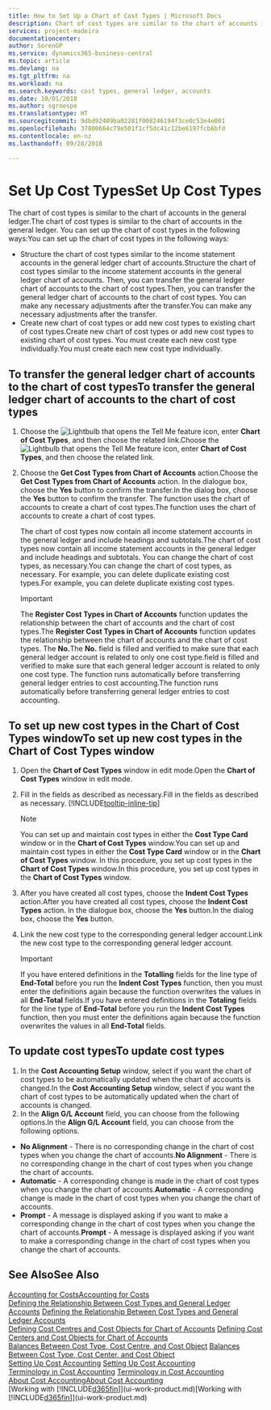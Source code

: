 ```yaml
---
title: How to Set Up a Chart of Cost Types | Microsoft Docs
description: Chart of cost types are similar to the chart of accounts in the general ledger.
services: project-madeira
documentationcenter: 
author: SorenGP
ms.service: dynamics365-business-central
ms.topic: article
ms.devlang: na
ms.tgt_pltfrm: na
ms.workload: na
ms.search.keywords: cost types, general ledger, accounts
ms.date: 10/01/2018
ms.author: sgroespe
ms.translationtype: HT
ms.sourcegitcommit: 9dbd92409ba02281f008246194f3ce0c53e4e001
ms.openlocfilehash: 37800664c79e501f1cf5dc41c12be6197fcb6bfd
ms.contentlocale: en-nz
ms.lasthandoff: 09/28/2018

---
```

# <a name="set-up-cost-types"></a><span data-ttu-id="fe39a-103">Set Up Cost Types</span><span class="sxs-lookup"><span data-stu-id="fe39a-103">Set Up Cost Types</span></span>
<span data-ttu-id="fe39a-104">The chart of cost types is similar to the chart of accounts in the general ledger.</span><span class="sxs-lookup"><span data-stu-id="fe39a-104">The chart of cost types is similar to the chart of accounts in the general ledger.</span></span> <span data-ttu-id="fe39a-105">You can set up the chart of cost types in the following ways:</span><span class="sxs-lookup"><span data-stu-id="fe39a-105">You can set up the chart of cost types in the following ways:</span></span>  

-   <span data-ttu-id="fe39a-106">Structure the chart of cost types similar to the income statement accounts in the general ledger chart of accounts.</span><span class="sxs-lookup"><span data-stu-id="fe39a-106">Structure the chart of cost types similar to the income statement accounts in the general ledger chart of accounts.</span></span> <span data-ttu-id="fe39a-107">Then, you can transfer the general ledger chart of accounts to the chart of cost types.</span><span class="sxs-lookup"><span data-stu-id="fe39a-107">Then, you can transfer the general ledger chart of accounts to the chart of cost types.</span></span> <span data-ttu-id="fe39a-108">You can make any necessary adjustments after the transfer.</span><span class="sxs-lookup"><span data-stu-id="fe39a-108">You can make any necessary adjustments after the transfer.</span></span>  
-   <span data-ttu-id="fe39a-109">Create new chart of cost types or add new cost types to existing chart of cost types.</span><span class="sxs-lookup"><span data-stu-id="fe39a-109">Create new chart of cost types or add new cost types to existing chart of cost types.</span></span> <span data-ttu-id="fe39a-110">You must create each new cost type individually.</span><span class="sxs-lookup"><span data-stu-id="fe39a-110">You must create each new cost type individually.</span></span>  

## <a name="to-transfer-the-general-ledger-chart-of-accounts-to-the-chart-of-cost-types"></a><span data-ttu-id="fe39a-111">To transfer the general ledger chart of accounts to the chart of cost types</span><span class="sxs-lookup"><span data-stu-id="fe39a-111">To transfer the general ledger chart of accounts to the chart of cost types</span></span>  
1.  <span data-ttu-id="fe39a-112">Choose the ![Lightbulb that opens the Tell Me feature](media/ui-search/search_small.png "Tell me what you want to do") icon, enter **Chart of Cost Types**, and then choose the related link.</span><span class="sxs-lookup"><span data-stu-id="fe39a-112">Choose the ![Lightbulb that opens the Tell Me feature](media/ui-search/search_small.png "Tell me what you want to do") icon, enter **Chart of Cost Types**, and then choose the related link.</span></span>  
2.  <span data-ttu-id="fe39a-113">Choose the **Get Cost Types from Chart of Accounts** action.</span><span class="sxs-lookup"><span data-stu-id="fe39a-113">Choose the **Get Cost Types from Chart of Accounts** action.</span></span> <span data-ttu-id="fe39a-114">In the dialogue box, choose the **Yes** button to confirm the transfer.</span><span class="sxs-lookup"><span data-stu-id="fe39a-114">In the dialog box, choose the **Yes** button to confirm the transfer.</span></span> <span data-ttu-id="fe39a-115">The function uses the chart of accounts to create a chart of cost types.</span><span class="sxs-lookup"><span data-stu-id="fe39a-115">The function uses the chart of accounts to create a chart of cost types.</span></span>  

    <span data-ttu-id="fe39a-116">The chart of cost types now contain all income statement accounts in the general ledger and include headings and subtotals.</span><span class="sxs-lookup"><span data-stu-id="fe39a-116">The chart of cost types now contain all income statement accounts in the general ledger and include headings and subtotals.</span></span> <span data-ttu-id="fe39a-117">You can change the chart of cost types, as necessary.</span><span class="sxs-lookup"><span data-stu-id="fe39a-117">You can change the chart of cost types, as necessary.</span></span> <span data-ttu-id="fe39a-118">For example, you can delete duplicate existing cost types.</span><span class="sxs-lookup"><span data-stu-id="fe39a-118">For example, you can delete duplicate existing cost types.</span></span>  

    > [!IMPORTANT]  
    >  <span data-ttu-id="fe39a-119">The **Register Cost Types in Chart of Accounts** function updates the relationship between the chart of accounts and the chart of cost types.</span><span class="sxs-lookup"><span data-stu-id="fe39a-119">The **Register Cost Types in Chart of Accounts** function updates the relationship between the chart of accounts and the chart of cost types.</span></span> <span data-ttu-id="fe39a-120">The **No.**</span><span class="sxs-lookup"><span data-stu-id="fe39a-120">The **No.**</span></span> <span data-ttu-id="fe39a-121">field is filled and verified to make sure that each general ledger account is related to only one cost type.</span><span class="sxs-lookup"><span data-stu-id="fe39a-121">field is filled and verified to make sure that each general ledger account is related to only one cost type.</span></span> <span data-ttu-id="fe39a-122">The function runs automatically before transferring general ledger entries to cost accounting.</span><span class="sxs-lookup"><span data-stu-id="fe39a-122">The function runs automatically before transferring general ledger entries to cost accounting.</span></span>  

## <a name="to-set-up-new-cost-types-in-the-chart-of-cost-types-window"></a><span data-ttu-id="fe39a-123">To set up new cost types in the Chart of Cost Types window</span><span class="sxs-lookup"><span data-stu-id="fe39a-123">To set up new cost types in the Chart of Cost Types window</span></span>  
1.  <span data-ttu-id="fe39a-124">Open the **Chart of Cost Types** window in edit mode.</span><span class="sxs-lookup"><span data-stu-id="fe39a-124">Open the **Chart of Cost Types** window in edit mode.</span></span>  
2.  <span data-ttu-id="fe39a-125">Fill in the fields as described as necessary.</span><span class="sxs-lookup"><span data-stu-id="fe39a-125">Fill in the fields as described as necessary.</span></span> [!INCLUDE[tooltip-inline-tip](includes/tooltip-inline-tip_md.md)]

    > [!NOTE]  
    >  <span data-ttu-id="fe39a-126">You can set up and maintain cost types in either the **Cost Type Card** window or in the **Chart of Cost Types** window.</span><span class="sxs-lookup"><span data-stu-id="fe39a-126">You can set up and maintain cost types in either the **Cost Type Card** window or in the **Chart of Cost Types** window.</span></span> <span data-ttu-id="fe39a-127">In this procedure, you set up cost types in the **Chart of Cost Types** window.</span><span class="sxs-lookup"><span data-stu-id="fe39a-127">In this procedure, you set up cost types in the **Chart of Cost Types** window.</span></span>

3.  <span data-ttu-id="fe39a-128">After you have created all cost types, choose the **Indent Cost Types** action.</span><span class="sxs-lookup"><span data-stu-id="fe39a-128">After you have created all cost types, choose the **Indent Cost Types** action.</span></span> <span data-ttu-id="fe39a-129">In the dialogue box, choose the **Yes** button.</span><span class="sxs-lookup"><span data-stu-id="fe39a-129">In the dialog box, choose the **Yes** button.</span></span>  
4.  <span data-ttu-id="fe39a-130">Link the new cost type to the corresponding general ledger account.</span><span class="sxs-lookup"><span data-stu-id="fe39a-130">Link the new cost type to the corresponding general ledger account.</span></span>  

    > [!IMPORTANT]  
    >  <span data-ttu-id="fe39a-131">If you have entered definitions in the **Totalling** fields for the line type of **End-Total** before you run the **Indent Cost Types** function, then you must enter the definitions again because the function overwrites the values in all **End-Total** fields.</span><span class="sxs-lookup"><span data-stu-id="fe39a-131">If you have entered definitions in the **Totaling** fields for the line type of **End-Total** before you run the **Indent Cost Types** function, then you must enter the definitions again because the function overwrites the values in all **End-Total** fields.</span></span>  

## <a name="to-update-cost-types"></a><span data-ttu-id="fe39a-132">To update cost types</span><span class="sxs-lookup"><span data-stu-id="fe39a-132">To update cost types</span></span>  
1.  <span data-ttu-id="fe39a-133">In the **Cost Accounting Setup** window, select if you want the chart of cost types to be automatically updated when the chart of accounts is changed.</span><span class="sxs-lookup"><span data-stu-id="fe39a-133">In the **Cost Accounting Setup** window, select if you want the chart of cost types to be automatically updated when the chart of accounts is changed.</span></span>  
2.  <span data-ttu-id="fe39a-134">In the **Align G/L Account** field, you can choose from the following options.</span><span class="sxs-lookup"><span data-stu-id="fe39a-134">In the **Align G/L Account** field, you can choose from the following options.</span></span>  

- <span data-ttu-id="fe39a-135">**No Alignment** - There is no corresponding change in the chart of cost types when you change the chart of accounts.</span><span class="sxs-lookup"><span data-stu-id="fe39a-135">**No Alignment** - There is no corresponding change in the chart of cost types when you change the chart of accounts.</span></span>  
- <span data-ttu-id="fe39a-136">**Automatic** - A corresponding change is made in the chart of cost types when you change the chart of accounts.</span><span class="sxs-lookup"><span data-stu-id="fe39a-136">**Automatic** - A corresponding change is made in the chart of cost types when you change the chart of accounts.</span></span>  
- <span data-ttu-id="fe39a-137">**Prompt** - A message is displayed asking if you want to make a corresponding change in the chart of cost types when you change the chart of accounts.</span><span class="sxs-lookup"><span data-stu-id="fe39a-137">**Prompt** - A message is displayed asking if you want to make a corresponding change in the chart of cost types when you change the chart of accounts.</span></span>  

## <a name="see-also"></a><span data-ttu-id="fe39a-138">See Also</span><span class="sxs-lookup"><span data-stu-id="fe39a-138">See Also</span></span>  
[<span data-ttu-id="fe39a-139">Accounting for Costs</span><span class="sxs-lookup"><span data-stu-id="fe39a-139">Accounting for Costs</span></span>](finance-manage-cost-accounting.md)  
<span data-ttu-id="fe39a-140">[Defining the Relationship Between Cost Types and General Ledger Accounts](finance-defining-the-relationship-between-cost-types-and-general-ledger-accounts.md) </span><span class="sxs-lookup"><span data-stu-id="fe39a-140">[Defining the Relationship Between Cost Types and General Ledger Accounts](finance-defining-the-relationship-between-cost-types-and-general-ledger-accounts.md) </span></span>  
<span data-ttu-id="fe39a-141">[Defining Cost Centres and Cost Objects for Chart of Accounts](finance-defining-cost-centers-and-cost-objects-for-chart-of-accounts.md) </span><span class="sxs-lookup"><span data-stu-id="fe39a-141">[Defining Cost Centers and Cost Objects for Chart of Accounts](finance-defining-cost-centers-and-cost-objects-for-chart-of-accounts.md) </span></span>  
<span data-ttu-id="fe39a-142">[Balances Between Cost Type, Cost Centre, and Cost Object](finance-balances-between-cost-type-cost-center-and-cost-object.md) </span><span class="sxs-lookup"><span data-stu-id="fe39a-142">[Balances Between Cost Type, Cost Center, and Cost Object](finance-balances-between-cost-type-cost-center-and-cost-object.md) </span></span>  
<span data-ttu-id="fe39a-143">[Setting Up Cost Accounting](finance-set-up-cost-accounting.md) </span><span class="sxs-lookup"><span data-stu-id="fe39a-143">[Setting Up Cost Accounting](finance-set-up-cost-accounting.md) </span></span>  
<span data-ttu-id="fe39a-144">[Terminology in Cost Accounting](finance-terminology-in-cost-accounting.md) </span><span class="sxs-lookup"><span data-stu-id="fe39a-144">[Terminology in Cost Accounting](finance-terminology-in-cost-accounting.md) </span></span>  
[<span data-ttu-id="fe39a-145">About Cost Accounting</span><span class="sxs-lookup"><span data-stu-id="fe39a-145">About Cost Accounting</span></span>](finance-about-cost-accounting.md)  
<span data-ttu-id="fe39a-146">[Working with [!INCLUDE[d365fin](includes/d365fin_md.md)]](ui-work-product.md)</span><span class="sxs-lookup"><span data-stu-id="fe39a-146">[Working with [!INCLUDE[d365fin](includes/d365fin_md.md)]](ui-work-product.md)</span></span>

